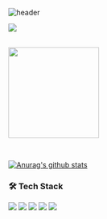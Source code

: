 
![header](https://capsule-render.vercel.app/api?type=waving&color=gradient&height=250&section=header&text=leedy3838&fontSize=90&&align=center)



<div style="display: flex;">
  
  <img src="http://mazassumnida.wtf/api/v2/generate_badge?boj=leedy3838"/>  
   
</div>

<br>

<a href="https://github.com/imysh578"><img align="center" style="height:180px" src="https://github-readme-stats.vercel.app/api/top-langs/?username=leedy3838&layout=compact&theme=nord&hide_border=true" /></a> 

<br>

[![Anurag's github stats](https://github-readme-stats.vercel.app/api?username=leedy3838)](https://github.com/leedy3838)

### 🛠 Tech Stack 
  <img src="https://img.shields.io/badge/Java-007396?style=flat&logo=Java&logoColor=white" />
  <img src="https://img.shields.io/badge/Spring Boot-6DB33F?style=flat&logo=SpringBoot&logoColor=white" />
  <img src="https://img.shields.io/badge/Spring-6DB33F?style=flat&logo=Spring&logoColor=white" />
  <img src="https://img.shields.io/badge/AWS-232F3E?style=flat&logo=amazonaws&logoColor=white" />
  <img src="https://img.shields.io/badge/mysql-4479A1?style=flat&logo=mysql&logoColor=white" />

</br>
